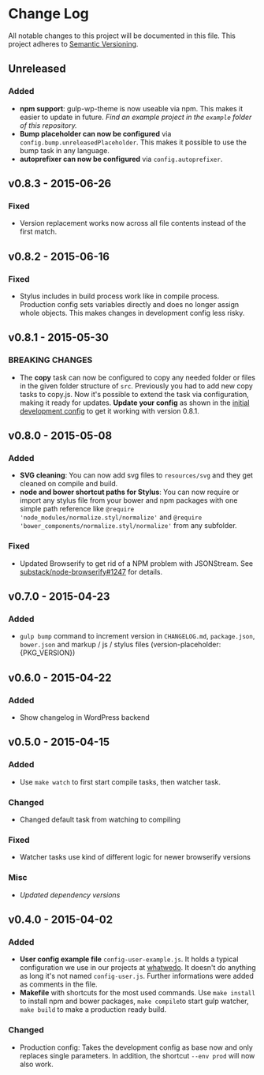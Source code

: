 # Change Log
All notable changes to this project will be documented in this file.
This project adheres to [Semantic Versioning](http://semver.org/).

## Unreleased
### Added
- **npm support**: gulp-wp-theme is now useable via npm. This makes it easier to
  update in future. *Find an example project in the `example` folder of this
  repository.*
- **Bump placeholder can now be configured** via `config.bump.unreleasedPlaceholder`.
  This makes it possible to use the bump task in any language.
- **autoprefixer can now be configured** via `config.autoprefixer`.

## v0.8.3 - 2015-06-26
### Fixed
- Version replacement works now across all file contents instead of the first match.

## v0.8.2 - 2015-06-16
### Fixed
- Stylus includes in build process work like in compile process. Production config sets variables directly and does no longer assign whole objects. This makes changes in development config less risky.

## v0.8.1 - 2015-05-30
### BREAKING CHANGES
- The **copy** task can now be configured to copy any needed folder or files in the given folder structure of `src`. Previously you had to add new copy tasks to copy.js. Now it's possible to extend the task via configuration, making it ready for updates. **Update your config** as shown in the [initial development config](https://github.com/whatwedo/gulp-wp-theme/blob/v0.8.1/gulp/config-development.js#L49) to get it working with version 0.8.1.

## v0.8.0 - 2015-05-08
### Added
- **SVG cleaning**: You can now add svg files to `resources/svg` and they get cleaned on compile and build.
- **node and bower shortcut paths for Stylus**: You can now require or import any stylus file from your bower and npm packages with one simple path reference like `@require 'node_modules/normalize.styl/normalize'` and `@require 'bower_components/normalize.styl/normalize'` from any subfolder.

### Fixed
- Updated Browserify to get rid of a NPM problem with JSONStream. See [substack/node-browserify#1247](https://github.com/substack/node-browserify/pull/1247) for details.

## v0.7.0 - 2015-04-23
### Added
- `gulp bump` command to increment version in `CHANGELOG.md`, `package.json`, `bower.json` and markup / js / stylus files (version-placeholder: {PKG_VERSION})

## v0.6.0 - 2015-04-22
### Added
- Show changelog in WordPress backend

## v0.5.0 - 2015-04-15
### Added
- Use `make watch` to first start compile tasks, then watcher task.

### Changed
- Changed default task from watching to compiling

### Fixed
- Watcher tasks use kind of different logic for newer browserify versions

### Misc
- *Updated dependency versions*

## v0.4.0 - 2015-04-02
### Added
- **User config example file** `config-user-example.js`. It holds a typical configuration we use in our projects at [whatwedo](https://whatwedo.ch). It doesn't do anything as long it's not named `config-user.js`. Further informations were added as comments in the file.
- **Makefile** with shortcuts for the most used commands. Use ```make install``` to install npm and bower packages, ```make compile```to start gulp watcher, ```make build``` to make a production ready build.

### Changed
- Production config: Takes the development config as base now and only replaces single parameters. In addition, the shortcut ```--env prod``` will now also work.
